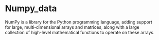 # Numpy_data
NumPy is a library for the Python programming language, adding support for large, multi-dimensional arrays and matrices, along with a large collection of high-level mathematical functions to operate on these arrays.
